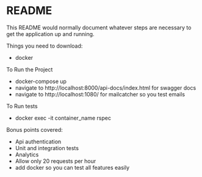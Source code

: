 # README

This README would normally document whatever steps are necessary to get the
application up and running.

Things you need to download:

* docker

To Run the Project

* docker-compose up
* navigate to http://localhost:8000/api-docs/index.html for swagger docs
* navigate to http://localhost:1080/ for mailcatcher so you test emails

To Run tests

* docker exec -it container_name rspec

Bonus points covered:
* Api authentication
* Unit and integration tests
* Analytics
* Allow only 20 requests per hour
* add docker so you can test all features easily
